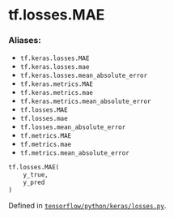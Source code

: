 <div itemscope itemtype="http://developers.google.com/ReferenceObject">
<meta itemprop="name" content="tf.losses.MAE" />
<meta itemprop="path" content="Stable" />
</div>

# tf.losses.MAE

### Aliases:

* `tf.keras.losses.MAE`
* `tf.keras.losses.mae`
* `tf.keras.losses.mean_absolute_error`
* `tf.keras.metrics.MAE`
* `tf.keras.metrics.mae`
* `tf.keras.metrics.mean_absolute_error`
* `tf.losses.MAE`
* `tf.losses.mae`
* `tf.losses.mean_absolute_error`
* `tf.metrics.MAE`
* `tf.metrics.mae`
* `tf.metrics.mean_absolute_error`

``` python
tf.losses.MAE(
    y_true,
    y_pred
)
```



Defined in [`tensorflow/python/keras/losses.py`](/code/stable/tensorflow/python/keras/losses.py).

